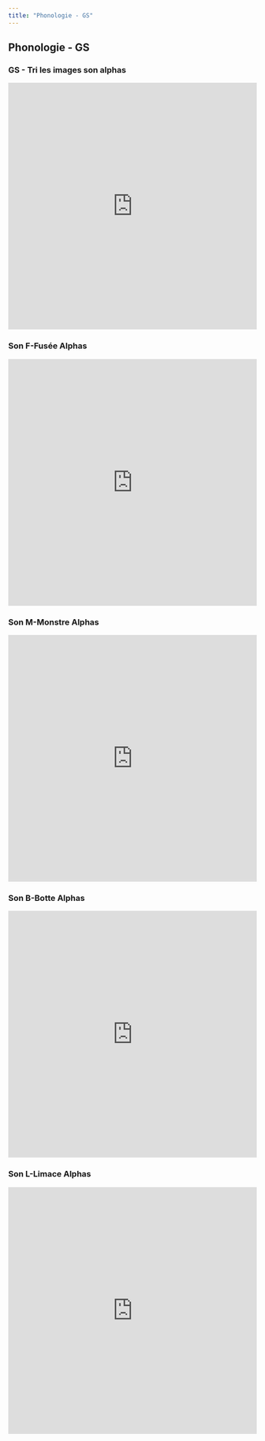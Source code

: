 ```yaml
---
title: "Phonologie - GS"
---
```


## Phonologie - GS


### GS - Tri les images son alphas
<iframe src="https://learningapps.org/watch?v=psp6xvt2520" style="border:0px;width:100%;height:500px" webkitallowfullscreen="true" mozallowfullscreen="true"></iframe>


### Son F-Fusée Alphas
<iframe src="https://learningapps.org/watch?v=phftq48vn20" style="border:0px;width:100%;height:500px" webkitallowfullscreen="true" mozallowfullscreen="true"></iframe>


### Son M-Monstre Alphas
<iframe src="https://learningapps.org/watch?v=p26g4zp6320" style="border:0px;width:100%;height:500px" webkitallowfullscreen="true" mozallowfullscreen="true"></iframe>


### Son B-Botte Alphas
<iframe src="https://learningapps.org/watch?v=pdka6a69c20" style="border:0px;width:100%;height:500px" webkitallowfullscreen="true" mozallowfullscreen="true"></iframe>


### Son L-Limace Alphas
<iframe src="https://learningapps.org/watch?v=pop30042c20" style="border:0px;width:100%;height:500px" webkitallowfullscreen="true" mozallowfullscreen="true"></iframe>


